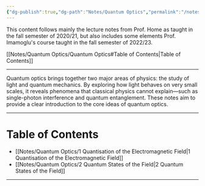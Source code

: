 ```yaml
---
{"dg-publish":true,"dg-path":"Notes/Quantum Optics","permalink":"/notes/quantum-optics/","dgShowBacklinks":"false","dgShowLocalGraph":true,"dgShowInlineTitle":true,"dgShowToc":"false","updated":"2025-01-31T22:31:03.802+01:00"}
---
```


This content follows mainly the lecture notes from Prof. Home as taught in the fall semester of 2020/21, but also includes some elements Prof. Imamoglu's course taught in the fall semester of 2022/23.

[[Notes/Quantum Optics/Quantum Optics#Table of Contents\|Table of Contents]]

---
Quantum optics brings together two major areas of physics: the study of light and quantum mechanics. By exploring how light behaves on very small scales, it reveals phenomena that classical physics cannot explain—such as single-photon interference and quantum entanglement. These notes aim to provide a clear introduction to the core ideas of quantum optics. 

---
# Table of Contents
- [[Notes/Quantum Optics/1 Quantisation of the Electromagnetic Field\|1 Quantisation of the Electromagnetic Field]]
- [[Notes/Quantum Optics/2 Quantum States of the Field\|2 Quantum States of the Field]]

---

